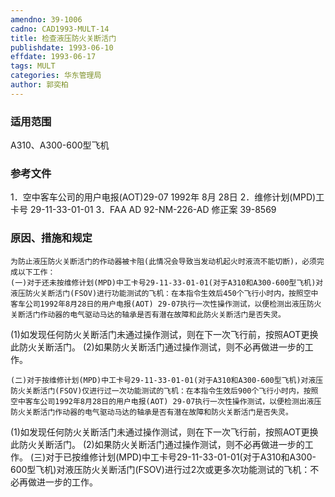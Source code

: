 ```yaml
---
amendno: 39-1006
cadno: CAD1993-MULT-14
title: 检查液压防火关断活门
publishdate: 1993-06-10
effdate: 1993-06-17
tags: MULT
categories: 华东管理局
author: 郭奕柏
---
```


### 适用范围 
A310、A300-600型飞机

<!--more-->
### 参考文件
1．空中客车公司的用户电报(AOT)29-07 1992年 8月 28日
 2．维修计划(MPD)工卡号 29-11-33-01-01 
3．FAA AD 92-NM-226-AD 修正案 39-8569 

### 原因、措施和规定 
    为防止液压防火关断活门的作动器被卡阻(此情况会导致当发动机起火时液流不能切断)，必须完成以下工作： 
    (一)对于还未按维修计划(MPD)中工卡号29-11-33-01-01(对于A310和A300-600型飞机)对液压防火关断活门(FSOV)进行功能测试的飞机：在本指令生效后450个飞行小时内，按照空中客车公司1992年8月28日的用户电报(AOT) 29-07执行一次性操作测试，以便检测出液压防火关断活门作动器的电气驱动马达的轴承是否有潜在故障和此防火关断活门是否失灵。 
(1)如发现任何防火关断活门未通过操作测试，则在下一次飞行前，按照AOT更换此防火关断活门。 
(2)如果防火关断活门通过操作测试，则不必再做进一步的工作。
       
    (二)对于按维修计划(MPD)中工卡号29-11-33-01-01(对于A310和A300-600型飞机)对液压防火关断活门(FSOV)仅进行过一次功能测试的飞机：在本指令生效后900个飞行小时内，按照空中客车公司1992年8月28日的用户电报(AOT) 29-07执行一次性操作测试，以便检测出液压防火关断活门作动器的电气驱动马达的轴承是否有潜在故障和防火关断活门是否失灵。 
(1)如发现任何防火关断活门未通过操作测试，则在下一次飞行前，按照AOT更换此防火关断活门。 
(2)如果防火关断活门通过操作测试，则不必再做进一步的工作。
    (三)对于已按维修计划(MPD)中工卡号29-11-33-01-01(对于A310和A300-600型飞机)对液压防火关断活门(FSOV)进行过2次或更多次功能测试的飞机：不必再做进一步的工作。

